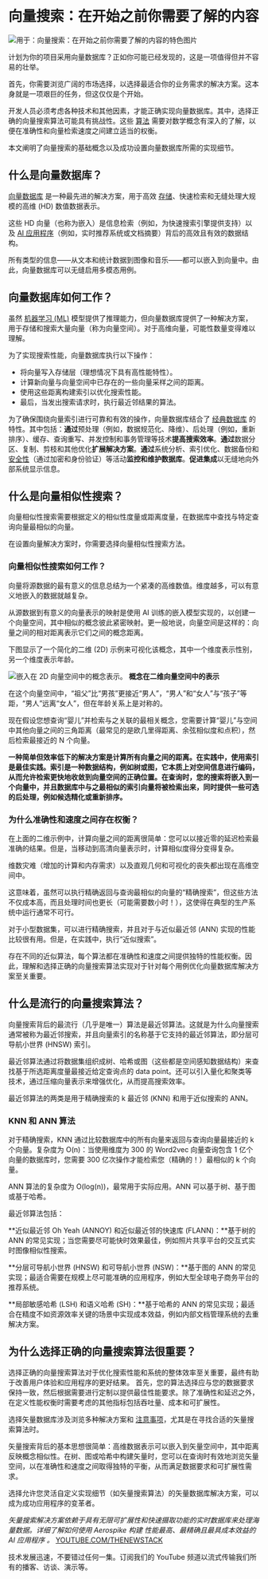 # 向量搜索：在开始之前你需要了解的内容

![用于：向量搜索：在开始之前你需要了解的内容的特色图片](https://cdn.thenewstack.io/media/2024/03/46b69bf3-untangle-vector-search-1024x576.jpg)

计划为你的项目采用向量数据库？正如你可能已经发现的，这是一项值得但并不容易的壮举。

首先，你需要浏览广阔的市场选择，以选择最适合你的业务需求的解决方案。这本身就是一项艰巨的任务，但这仅仅是个开始。

开发人员必须考虑各种技术和其他因素，才能正确实现向量数据库。其中，选择正确的向量搜索算法可能具有挑战性。这些 [算法](https://roadmap.sh/datastructures-and-algorithms) 需要对数学概念有深入的了解，以便在准确性和向量检索速度之间建立适当的权衡。

本文阐明了向量搜索的基础概念以及成功设置向量数据库所需的实现细节。

## 什么是向量数据库？

[向量数据库](https://thenewstack.io/how-large-language-models-fuel-the-rise-of-vector-databases/) 是一种最先进的解决方案，用于高效 [存储](https://thenewstack.io/storage/)、快速检索和无缝处理大规模的高维 (HD) 数值数据表示。

这些 HD 向量（也称为嵌入）是信息检索（例如，为快速搜索引擎提供支持）以及 [AI 应用程序](https://aerospike.com/blog/business/5-questions-on-real-time-ai/?utm_source=prnewswire&utm_medium=press&utm_campaign=2024Q1PR&utm_content=artificial-intelligence-AI-applications)（例如，实时推荐系统或文档摘要）背后的高效且有效的数据结构。

所有类型的信息——从文本和统计数据到图像和音乐——都可以嵌入到向量中。由此，向量数据库可以无缝启用多模态用例。

## 向量数据库如何工作？

虽然 [机器学习 (ML)](https://thenewstack.io/ai/) 模型提供了推理能力，但向量数据库提供了一种解决方案，用于存储和搜索大量向量（称为向量空间）。对于高维向量，可能性数量变得难以理解。

为了实现搜索性能，向量数据库执行以下操作：

- 将向量写入存储层（理想情况下具有高性能特性）。
- 计算新向量与向量空间中已存在的一些向量采样之间的距离。
- 使用这些距离构建索引以优化搜索性能。
- 最后，当发出搜索请求时，执行最近邻结果的算法。

为了确保围绕向量索引进行可靠和有效的操作，向量数据库结合了 [经典数据库](https://aerospike.com/products/database/?utm_source=prnewswire&utm_medium=press&utm_campaign=2024Q1PR&utm_content=classical-databases) 的特性。其中包括：**通过**预处理（例如，数据规范化、降维）、后处理（例如，重新排序）、缓存、查询重写、并发控制和事务管理等技术**提高搜索效率**。**通过**数据分区、复制、剪枝和其他优化**扩展解决方案**。**通过**系统分析、索引优化、数据备份和 [安全性](https://thenewstack.io/artificial-intelligence-stopping-the-big-unknown-in-application-data-security/)（通过加密和身份验证）等活动**监控和维护数据库**。**促进集成**以无缝地向外部系统显示信息。

## 什么是向量相似性搜索？

向量相似性搜索需要根据定义的相似性度量或距离度量，在数据库中查找与特定查询向量最相似的向量。

在设置向量解决方案时，你需要选择向量相似性搜索方法。

### 向量相似性搜索如何工作？

向量将源数据的最有意义的信息总结为一个紧凑的高维数值。维度越多，可以有意义地嵌入的数据就越复杂。

从源数据到有意义的向量表示的映射是使用 AI 训练的嵌入模型实现的，以创建一个向量空间，其中相似的概念彼此紧密映射。更一般地说，向量空间是这样的：向量之间的相对距离表示它们之间的概念距离。

下图显示了一个简化的二维 (2D) 示例来可视化该概念，其中一个维度表示性别，另一个维度表示年龄。

![嵌入在 2D 向量空间中的概念表示。](https://cdn.thenewstack.io/media/2024/03/55a955e1-2d-vector-space.png)
**概念在二维向量空间中的表示**

在这个向量空间中，“祖父”比“男孩”更接近“男人”，“男人”和“女人”与“孩子”等距，“男人”远离“女人”，但在年龄关系上是对称的。

现在假设您想查询“婴儿”并检索与之关联的最相关概念，您需要计算“婴儿”与空间中其他向量之间的三角距离（最常见的是欧几里得距离、余弦相似度和点积），然后检索最接近的 N 个向量。

**一种简单但效率低下的解决方案是计算所有向量之间的距离。在实践中，使用索引是最佳实践。索引是一种数据结构，例如树或图，它本质上对空间信息进行编码，从而允许检索更快地收敛到向量空间的正确位置。在查询时，您的搜索将嵌入到一个向量中，并且数据库中与之最相似的索引向量将被检索出来，同时提供一些可选的后处理，例如候选精化或重新排序。**

### **为什么准确性和速度之间存在权衡？**

在上面的二维示例中，计算向量之间的距离很简单：您可以以接近零的延迟检索最准确的结果。但是，当移动到高清向量表示时，计算相似度得分变得复杂。

维数灾难（增加的计算和内存需求）以及直观几何和可视化的丧失都出现在高维空间中。

这意味着，虽然可以执行精确返回与查询最相似的向量的“精确搜索”，但这些方法不仅成本高，而且处理时间也更长（可能需要数小时！），这使得在典型的生产系统中运行通常不可行。

对于小型数据集，可以进行精确搜索，并且对于与近似最近邻 (ANN) 实现的性能比较很有用。但是，在实践中，执行“近似搜索”。

存在不同的近似算法，每个算法都在准确性和速度之间提供独特的性能权衡。因此，理解和选择正确的向量搜索算法实现对于针对每个用例优化向量数据库解决方案至关重要。

## **什么是流行的向量搜索算法？**

向量搜索背后的最流行（几乎是唯一）算法是最近邻算法。这就是为什么向量搜索通常被称为最近邻搜索，并且向量索引的名称基于它支持的最近邻算法，即分层可导航小世界 (HNSW) 索引。

最近邻算法通过将数据集组织成树、哈希或图（这些都是空间感知数据结构）来查找基于所选距离度量最接近给定查询点的 data point。还可以引入量化和聚类等技术，通过压缩向量表示来增强优化，从而提高搜索效率。

最近邻算法的两类是用于精确搜索的 k 最近邻 (KNN) 和用于近似搜索的 ANN。

### **KNN 和 ANN 算法**

对于精确搜索，KNN 通过比较数据库中的所有向量来返回与查询向量最接近的 k 个向量。复杂度为 O(n)：当使用维度为 300 的 Word2vec 向量查询包含 1 亿个向量的数据库时，您需要 300 亿次操作才能检索您（精确的！）最相似的 k 个向量。

ANN 算法的复杂度为 O(log(n))，最常用于实际应用。ANN 可以基于树、基于图或基于哈希。

最近邻算法包括：

**近似最近邻 Oh Yeah (ANNOY) 和近似最近邻的快速库 (FLANN)：**基于树的 ANN 的常见实现；当您需要尽可能快时效果最佳，例如照片共享平台的交互式实时图像相似性搜索。

**分层可导航小世界 (HNSW) 和可导航小世界 (NSW)：**基于图的 ANN 的常见实现；最适合需要在规模上尽可能准确的应用程序，例如大型全球电子商务平台的推荐系统。

**局部敏感哈希 (LSH) 和语义哈希 (SH)：**基于哈希的 ANN 的常见实现；最适合在精度不如资源效率关键的场景中实现成本效益，例如内部文档管理系统的去重解决方案。

## **为什么选择正确的向量搜索算法很重要？**

选择正确的向量搜索算法对于优化搜索性能和系统的整体效率至关重要，最终有助于改善用户体验和应用程序的更好结果。
首先，您的算法选择应与您的数据要求保持一致，然后根据需要进行定制以提供最佳性能要求。除了准确性和延迟之外，在定义性能权衡时需要考虑的其他指标包括吞吐量、成本和可扩展性。

选择矢量数据库涉及浏览多种解决方案和 [注意事项](https://aerospike.com/blog/building-ai-apps-with-vectors/?utm_source=prnewswire&utm_medium=press&utm_campaign=2024Q1PR&utm_content=considerations)，尤其是在寻找合适的矢量搜索算法时。

矢量搜索背后的基本思想很简单：高维数据表示可以嵌入到矢量空间中，其中距离反映概念相似性。在树、图或哈希中构建矢量时，您可以在查询时有效地浏览矢量空间，以在准确性和速度之间取得独特的平衡，从而满足数据要求和可扩展性需求。

选择允许您灵活自定义实现细节（如矢量搜索算法）的矢量数据库解决方案，可以成为成功应用程序的变革者。

*矢量搜索解决方案依赖于具有无限可扩展性和快速摄取功能的实时数据库来处理海量数据。详细了解如何使用 Aerospike 构建* *性能最高、最精确且最具成本效益的 AI 应用程序* *。* [YOUTUBE.COM/THENEWSTACK](https://youtube.com/thenewstack?sub_confirmation=1)

技术发展迅速，不要错过任何一集。订阅我们的 YouTube 频道以流式传输我们所有的播客、访谈、演示等。